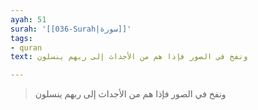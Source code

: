 ```yaml
---
ayah: 51
surah: '[[036-Surah|سورة]]'
tags:
- quran
text: ونفخ في الصور فإذا هم من الأجداث إلى ربهم ينسلون

---
```

> ونفخ في الصور فإذا هم من الأجداث إلى ربهم ينسلون
